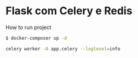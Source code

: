 # Flask com Celery e Redis

How to run project

```bash
$ docker-composer up -d
``` 


```bash
celery worker -A app.celery --loglevel=info
``` 
